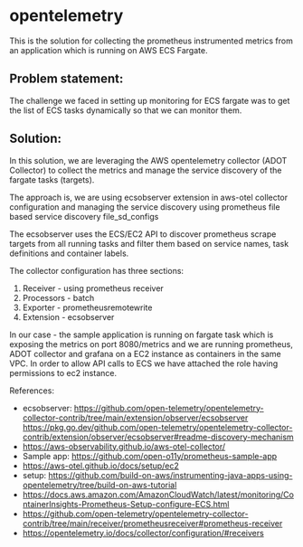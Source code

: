 # opentelemetry

This is the solution for collecting the prometheus instrumented metrics from an application which is running on AWS ECS Fargate.

## Problem statement:
  The challenge we faced in setting up monitoring for ECS fargate was to get the list of ECS tasks dynamically so that we can monitor them.
  
## Solution:

In this solution, we are leveraging the AWS opentelemetry collector (ADOT Collector) to collect the metrics and manage the service discovery of the fargate tasks (targets).

The approach is, we are using ecsobserver extension in aws-otel collector configuration and managing the service discovery using prometheus file based service discovery file_sd_configs

The ecsobserver uses the ECS/EC2 API to discover prometheus scrape targets from all running tasks and filter them based on service names, task definitions and container labels.

The collector configuration has three sections:

1. Receiver - using prometheus receiver
2. Processors - batch
3. Exporter - prometheusremotewrite
4. Extension - ecsobserver

In our case - the sample application is running on fargate task which is exposing the metrics on port 8080/metrics and we are running prometheus, ADOT collector and grafana on a EC2 instance as containers in the same VPC. In order to allow API calls to ECS we have attached the role having permissions to ec2 instance.


References:
- ecsobserver: 
  https://github.com/open-telemetry/opentelemetry-collector-contrib/tree/main/extension/observer/ecsobserver
  https://pkg.go.dev/github.com/open-telemetry/opentelemetry-collector-contrib/extension/observer/ecsobserver#readme-discovery-mechanism
- https://aws-observability.github.io/aws-otel-collector/
- Sample app:
  https://github.com/open-o11y/prometheus-sample-app
- https://aws-otel.github.io/docs/setup/ec2
- setup: https://github.com/build-on-aws/instrumenting-java-apps-using-opentelemetry/tree/build-on-aws-tutorial
- https://docs.aws.amazon.com/AmazonCloudWatch/latest/monitoring/ContainerInsights-Prometheus-Setup-configure-ECS.html
- https://github.com/open-telemetry/opentelemetry-collector-contrib/tree/main/receiver/prometheusreceiver#prometheus-receiver
- https://opentelemetry.io/docs/collector/configuration/#receivers
